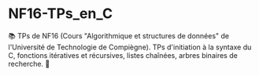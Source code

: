 # NF16-TPs_en_C
📚 TPs de NF16 (Cours "Algorithmique et structures de données" de l'Université de Technologie de Compiègne). TPs d'initiation à la syntaxe du C, fonctions itératives et récursives, listes chaînées, arbres binaires de recherche. 🔗

